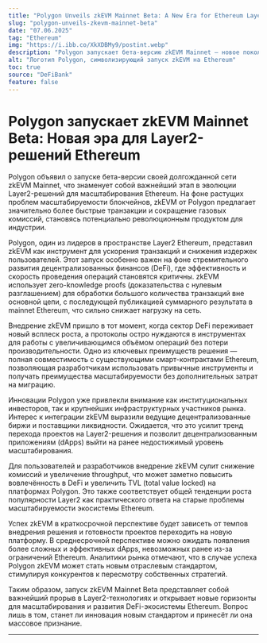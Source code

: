 ```yaml
---
title: "Polygon Unveils zkEVM Mainnet Beta: A New Era for Ethereum Layer2 Solutions"
slug: "polygon-unveils-zkevm-mainnet-beta"
date: "07.06.2025"
tag: "Ethereum"
img: "https://i.ibb.co/XkXDBMy9/postint.webp"
description: "Polygon запускает бета-версию zkEVM Mainnet — новое поколение Layer2-решений для повышения масштабируемости Ethereum и снижения комиссий. Решение использует zero-knowledge proofs для ускорения транзакций и развития DeFi-экосистемы."
alt: "Логотип Polygon, символизирующий запуск zkEVM на Ethereum"
toc: true
source: "DeFiBank"
feature: false
---
```


# Polygon запускает zkEVM Mainnet Beta: Новая эра для Layer2-решений Ethereum

Polygon объявил о запуске бета-версии своей долгожданной сети zkEVM Mainnet, что знаменует собой важнейший этап в эволюции Layer2-решений для масштабирования Ethereum. На фоне растущих проблем масштабируемости блокчейнов, zkEVM от Polygon предлагает значительно более быстрые транзакции и сокращение газовых комиссий, становясь потенциально революционным продуктом для индустрии.

Polygon, один из лидеров в пространстве Layer2 Ethereum, представил zkEVM как инструмент для ускорения транзакций и снижения издержек пользователей. Этот запуск особенно важен на фоне стремительного развития децентрализованных финансов (DeFi), где эффективность и скорость проведения операций становятся критичны. zkEVM использует zero-knowledge proofs (доказательства с нулевым разглашением) для обработки большого количества транзакций вне основной цепи, с последующей публикацией суммарного результата в mainnet Ethereum, что сильно снижает нагрузку на сеть.

Внедрение zkEVM пришло в тот момент, когда сектор DeFi переживает новый всплеск роста, а протоколы остро нуждаются в инструментах для работы с увеличивающимся объёмом операций без потери производительности. Одно из ключевых преимуществ решения — полная совместимость с существующими смарт-контрактами Ethereum, позволяющая разработчикам использовать привычные инструменты и получать преимущества масштабируемости без дополнительных затрат на миграцию.

Инновации Polygon уже привлекли внимание как институциональных инвесторов, так и крупнейших инфраструктурных участников рынка. Интерес к интеграции zkEVM выразили ведущие децентрализованные биржи и поставщики ликвидности. Ожидается, что это усилит тренд перехода проектов на Layer2-решения и позволит децентрализованным приложениям (dApps) выйти на ранее недостижимый уровень масштабирования.

Для пользователей и разработчиков внедрение zkEVM сулит снижение комиссий и увеличение throughput, что может заметно повысить вовлечённость в DeFi и увеличить TVL (total value locked) на платформах Polygon. Это также соответствует общей тенденции роста популярности Layer2 как практического ответа на старые проблемы масштабируемости экосистемы Ethereum.

Успех zkEVM в краткосрочной перспективе будет зависеть от темпов внедрения решения и готовности проектов переходить на новую платформу. В среднесрочной перспективе можно ожидать появления более сложных и эффективных dApps, невозможных ранее из-за ограничений Ethereum. Аналитики рынка отмечают, что в случае успеха Polygon zkEVM может стать новым отраслевым стандартом, стимулируя конкурентов к пересмотру собственных стратегий.

Таким образом, запуск zkEVM Mainnet Beta представляет собой важнейший прорыв в Layer2-технологиях и открывает новые горизонты для масштабирования и развития DeFi-экосистемы Ethereum. Вопрос лишь в том, станет ли инновация новым стандартом и принесёт ли она массовое признание.

---